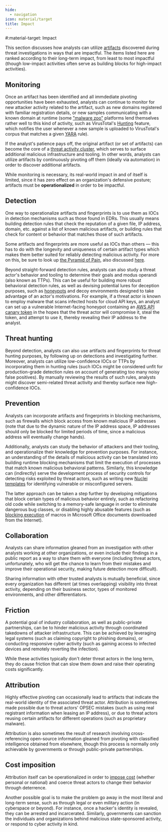 ```yaml
---
hide:
  - navigation
icon: material/target
title: Impact
---
```


#:material-target: Impact

This section discusses how analysts can utilize [artifacts](/artifacts) discovered during threat investigations in ways that are impactful. The items listed here are ranked according to their long-term impact, from least to most impactful (though low-impact activities often serve as building blocks for high-impact activities).

## Monitoring

Once an artifact has been identified and all immdediate pivoting opportunities have been exhausted, analysts can continue to monitor for new attacker activity related to the artifact, such as new domains registered with familiar registration details, or new samples communicating with a known domain at runtime (some ["malware zoo"](/tools/#malware-zoos) platforms lend themselves rather well to this kind of activity, such as VirusTotal's [Hunting](https://www.virustotal.com/gui/hunting-overview) feature, which notifies the user whenever a new sample is uploaded to VirusTotal's corpus that matches a given [YARA](https://virustotal.github.io/yara/) rule).

If the analyst's patience pays off, the original artifact (or set of artifacts) can become the core of a [threat activity cluster](https://vertex.link/blogs/what-is-a-threat-cluster/), which serves to surface additional malicious infrastructure and tooling. In other words, analysts can utilize artifacts by continuously pivoting off them (ideally via automation) in order to discover additional artifacts.

While monitoring is necessary, its real-world impact in and of itself is limited, since it has zero effect on an organization's defensive posture; artifacts must be **operationalized** in order to be impactful.

## Detection

One way to operationalize artifacts and fingerprints is to use them as IOCs in detection mechanisms such as those found in EDRs. This usually means building detection rules that check the reputation of a given file, IP address, domain, etc. against a list of known malicious artifacts, or building rules that check for content or behavior that matches those of such artifacts.

Some artifacts and fingerprints are more useful as IOCs than others — this has to do with the longevity and uniqueness of certain artifact types which makes them better suited for reliably detecting malicious activity. For more on this, be sure to look up [the Pyramid of Pain](https://detect-respond.blogspot.com/2013/03/the-pyramid-of-pain.html), also discussed [here](https://amitaico.substack.com/p/the-other-pyramids).

Beyond straight-forward detection rules, analysts can also study a threat actor's behavior and tooling to determine their goals and modus operandi (also known as TTPs). This can be useful for building more robust behavioral detection rules, as well as devising potential lures for deception purposes, such as [honeypots](https://en.wikipedia.org/wiki/Honeypot_(computing)) and decoy environments designed to take advantage of an actor's motivations. For example, if a threat actor is known to employ malware that scans infected hosts for cloud API keys, an analyst can set up a vulnerable Internet-facing honeypot containing an [AWS API canary token](https://docs.canarytokens.org/guide/aws-keys-token.html) in the hopes that the threat actor will compromise it, steal the token, and attempt to use it, thereby revealing their IP address to the analyst.

## Threat hunting

Beyond detection, analysts can also use artifacts and fingerprints for threat hunting purposes, by following up on detections and investigating further. Moreover, analysts can utilize low-confidence IOCs or TTPs by incorporating them in hunting rules (such IOCs might be considered unfit for production-grade detection rules on account of generating too many noisy false positives). By manually reviewing the results of such rules, analysts might discover semi-related threat activity and thereby surface new high-confidence IOCs.

## Prevention

Analysts can incorporate artifacts and fingerprints in blocking mechanisms, such as firewalls which block access from known malicious IP addresses (note that due to the dynamic nature of the IP address space, IP addresses should only be blocked for limited periods of time, since a malicious address will eventually change hands).

Additionally, analysts can study the behavior of attackers and their tooling, and operationalize their knowledge for prevention purposes. For instance, an understanding of the details of malicious activity can be translated into building runtime blocking mechanisms that limit the execution of processes that match known malicious behavioral patterns. Similarly, this knowledge can (indirectly) serve the development process of security controls for detecting risks exploited by threat actors, such as writing new [Nuclei templates](https://docs.projectdiscovery.io/templates/introduction) for identifying vulnerable or misconfigured servers.

The latter approach can be taken a step further by developing mitigations that block certain types of malicious behavior entirely, such as refactoring old code while switching to a memory-safe language in order to eliminate dangerous bug classes, or disabling highly abusable features (such as [blocking execution](https://learn.microsoft.com/en-us/deployoffice/security/internet-macros-blocked) of macros in Microsoft Office documents downloaded from the Internet).

## Collaboration

Analysts can share information gleaned from an investigation with other analysts working at other organizations, or even include their findings in a public report as a way to share them with everyone (including threat actors, unfortunately, who will get the chance to learn from their mistakes and improve their operational security, making future detection more difficult).

Sharing information with other trusted analysts is mutually beneficial, since every organization has different (at times overlapping) visibility into threat activity, depending on their business sector, types of monitored environments, and other differentiators.

## Friction

A potential goal of industry collaboration, as well as public-private partnerships, can be to hinder malicious activity through coordinated takedowns of attacker infrastructure. This can be achieved by leveraging legal systems (such as claiming copyright to phishing domains), or conducting responsive cyber activity (such as gaining access to infected devices and remotely reverting the infection).

While these activities typically don't deter threat actors in the long term, they do cause friction that can slow them down and raise their operating costs significantly.

## Attribution

Highly effective pivoting can occasionally lead to artifacts that indicate the real-world identity of the associated threat actor. Attribution is sometimes made possible due to threat actors' OPSEC mistakes (such as using real registrant information when leasing an IP address), or due to threat actors reusing certain artifacts for different operations (such as proprietary malware).

Attribution is also sometimes the result of research involving cross-referencing open-source information gleaned from pivoting with classified intelligence obtained from elsewhere, though this process is normally only achievable by governments or through public-private partnerships.

## Cost imposition

Attribution itself can be operationalized in order to [impose cost](https://www.lawfaremedia.org/article/cost-imposition-point-understanding-us-cyber-operations-and-strategy-behind-achieving-effects) (whether personal or national) and coerce threat actors to change their behavior through deterrence.

Another possible goal is to make the problem go away in the most literal and long-term sense, such as through legal or even military action (in cyberspace or beyond). For instance, once a hacker's identity is revealed, they can be arrested and incarcerated. Similarly, governments can sanction the individuals and organizations behind malicious state-sponsored activity, or respond to cyber activity in kind.